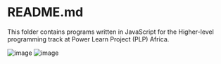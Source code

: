 # README.md

This folder contains programs written in JavaScript for the Higher-level programming track at Power Learn Project (PLP) Africa.

![image](https://github.com/RichardMiruka/PLP/assets/105627752/7546e639-4999-4005-b354-270e7b50adf8) ![image](https://github.com/RichardMiruka/PLP/assets/105627752/35aa8c7b-87db-43ac-9820-d7734236378a)

